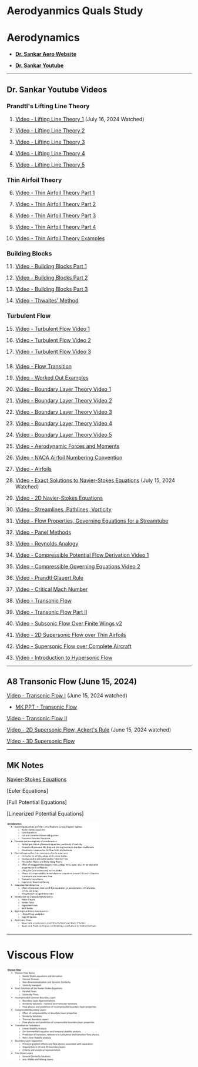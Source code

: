 # Aerodyanmics Quals Study


# Aerodynamics



* [**Dr. Sankar Aero Website**](https://sankar.gatech.edu/?q=node/12#overlay-context=)

* [**Dr. Sankar Youtube**](https://www.youtube.com/@lakshmisankar6498/videos)

---

## Dr. Sankar Youtube Videos

### Prandtl's Lifting Line Theory

1. [Video - Lifting Line Theory 1](https://www.youtube.com/watch?v=-XFf1P0RpeA&list=PL_EkjePoSGXgmXKjByxaPodoRaOLFPv2W&index=31&pp=iAQB) (July 16, 2024 Watched)

2. [Video - Lifting Line Theory 2](https://www.youtube.com/watch?v=nDbpUFR7jec&list=PL_EkjePoSGXgmXKjByxaPodoRaOLFPv2W&index=30&pp=iAQB)

3. [Video - Lifting Line Theory 3](https://www.youtube.com/watch?v=0zAnErFDlmk&list=PL_EkjePoSGXgmXKjByxaPodoRaOLFPv2W&index=29&pp=iAQB)

4. [Video - Lifting Line Theory 4](https://www.youtube.com/watch?v=Ryk7KHgdjxI&list=PL_EkjePoSGXgmXKjByxaPodoRaOLFPv2W&index=28&pp=iAQB)

5. [Video - Lifting Line Theory 5](https://www.youtube.com/watch?v=--1X3fK46A4&list=PL_EkjePoSGXgmXKjByxaPodoRaOLFPv2W&index=27&pp=iAQB)

### Thin Airfoil Theory

6. [Video - Thin Airfoil Theory Part 1](https://www.youtube.com/watch?v=oXfeIMBVEyg&list=PL_EkjePoSGXgmXKjByxaPodoRaOLFPv2W&index=22&pp=iAQB)

7. [Video - Thin Airfoil Theory Part 2](https://www.youtube.com/watch?v=p7ZIjZcEiKE&list=PL_EkjePoSGXgmXKjByxaPodoRaOLFPv2W&index=23&pp=iAQB)

8. [Video - Thin Airfoil Theory Part 3](https://www.youtube.com/watch?v=ZarvNcfQHc4&list=PL_EkjePoSGXgmXKjByxaPodoRaOLFPv2W&index=24&pp=iAQB)

9. [Video - Thin Airfoil Theory Part 4](https://www.youtube.com/watch?v=0YXUT3NOtks&list=PL_EkjePoSGXgmXKjByxaPodoRaOLFPv2W&index=25&pp=iAQB)

10. [Video - Thin Airfoil Theory Examples](https://www.youtube.com/watch?v=Mobsg5yn8iU&list=PL_EkjePoSGXgmXKjByxaPodoRaOLFPv2W&index=26&pp=iAQB)


### Building Blocks

11. [Video - Building Blocks Part 1](https://www.youtube.com/watch?v=O86ln81vxrE&list=PL_EkjePoSGXgmXKjByxaPodoRaOLFPv2W&index=21&pp=iAQB)

12. [Video - Building Blocks Part 2](https://www.youtube.com/watch?v=4KFER6Xb5Is&list=PL_EkjePoSGXgmXKjByxaPodoRaOLFPv2W&index=20&pp=iAQB)

13. [Video - Building Blocks Part 3](https://www.youtube.com/watch?v=zTnABQyOBzk&list=PL_EkjePoSGXgmXKjByxaPodoRaOLFPv2W&index=19&pp=iAQB)

14. [Video - Thwaites' Method](https://www.youtube.com/watch?v=FafpT5DwJP0&list=PL_EkjePoSGXgmXKjByxaPodoRaOLFPv2W&index=18&pp=iAQB)


### Turbulent Flow

15. [Video - Turbulent Flow Video 1](https://www.youtube.com/watch?v=IA0A6KmNQKA&list=PL_EkjePoSGXgmXKjByxaPodoRaOLFPv2W&index=15&pp=iAQB)

16. [Video - Turbulent Flow Video 2](https://www.youtube.com/watch?v=C0sVJZoK4zM&list=PL_EkjePoSGXgmXKjByxaPodoRaOLFPv2W&index=16&pp=iAQB)

17. [Video - Turbulent Flow Video 3](https://www.youtube.com/watch?v=Nt0Ao53Rg4w&list=PL_EkjePoSGXgmXKjByxaPodoRaOLFPv2W&index=17&pp=iAQB)

### 
18. [Video - Flow Transition](https://www.youtube.com/watch?v=Ky9JHh-NrUk&list=PL_EkjePoSGXgmXKjByxaPodoRaOLFPv2W&index=14&pp=iAQB)

19. [Video - Worked Out Examples](https://www.youtube.com/watch?v=UOiwy0ZPOGw&list=PL_EkjePoSGXgmXKjByxaPodoRaOLFPv2W&index=13&pp=iAQB)

20. [Video - Boundary Layer Theory Video 1](https://www.youtube.com/watch?v=rk5DGgeOIbE&list=PL_EkjePoSGXgmXKjByxaPodoRaOLFPv2W&index=8&pp=iAQB)

21. [Video - Boundary Layer Theory Video 2](https://www.youtube.com/watch?v=njcSvmQ81jE&list=PL_EkjePoSGXgmXKjByxaPodoRaOLFPv2W&index=9&pp=iAQB)

22. [Video - Boundary Layer Theory Video 3](https://www.youtube.com/watch?v=G7zJLgsaC0k&list=PL_EkjePoSGXgmXKjByxaPodoRaOLFPv2W&index=10&pp=iAQB)

23. [Video - Boundary Layer Theory Video 4](https://www.youtube.com/watch?v=mukuJQK3N34&list=PL_EkjePoSGXgmXKjByxaPodoRaOLFPv2W&index=11&pp=iAQB)

24. [Video - Boundary Layer Theory Video 5](https://www.youtube.com/watch?v=hnxltkh0gcI&list=PL_EkjePoSGXgmXKjByxaPodoRaOLFPv2W&index=12&pp=iAQB)

25. [Video - Aerodynamic Forces and Moments](https://www.youtube.com/watch?v=RopA2teL6_0&list=PL_EkjePoSGXgmXKjByxaPodoRaOLFPv2W&index=7&pp=iAQB)

26. [Video - NACA Airfoil Numbering Convention](https://www.youtube.com/watch?v=dGKupAkyN0M&list=PL_EkjePoSGXgmXKjByxaPodoRaOLFPv2W&index=6&pp=iAQB)

27. [Video - Airfoils](https://www.youtube.com/watch?v=bni1tH5MSv8&list=PL_EkjePoSGXgmXKjByxaPodoRaOLFPv2W&index=5&pp=iAQB)

28. [Video - Exact Solutions to Navier-Stokes Equations](https://www.youtube.com/watch?v=jsBmt4t2Zxo&list=PL_EkjePoSGXgmXKjByxaPodoRaOLFPv2W&index=4&pp=iAQB) (July 15, 2024 Watched)

29. [Video - 2D Navier-Stokes Equations](https://www.youtube.com/watch?v=aKiBNr9-tCI&list=PL_EkjePoSGXgmXKjByxaPodoRaOLFPv2W&index=3&pp=iAQB)

30. [Video - Streamlines, Pathlines, Vorticity](https://www.youtube.com/watch?v=a83fo_dwx1M&list=PL_EkjePoSGXgmXKjByxaPodoRaOLFPv2W&index=2&pp=iAQB)

31. [Video - Flow Properties, Governing Equations for a Streamtube](https://www.youtube.com/watch?v=zJC-wbuqbNo&list=PL_EkjePoSGXgmXKjByxaPodoRaOLFPv2W&index=1&pp=iAQB)

32. [Video - Panel Methods](https://www.youtube.com/watch?v=pXpjyYC3yck&list=PL_EkjePoSGXgmXKjByxaPodoRaOLFPv2W&index=32&pp=iAQB)

33. [Video - Reynolds Analogy](https://www.youtube.com/watch?v=_zg7qn58EHU)
    
34. [Video - Compressible Potential Flow Derivation Video 1](https://www.youtube.com/watch?v=XBH5Fnox-Ak&t=895s)
    
35. [Video - Compressible Governing Equations Video 2](https://www.youtube.com/watch?v=DUT0n8sUOIM)
    
36. [Video - Prandtl Glauert Rule](https://www.youtube.com/watch?v=v2c8efG-BMY)
    
37. [Video - Critical Mach Number](https://www.youtube.com/watch?v=pspjhWb2nqM)

38. [Video - Transonic Flow](https://www.youtube.com/watch?v=uTkk97AETco)
   
39. [Video - Transonic Flow Part II](https://www.youtube.com/watch?v=--SkqTrIWTE&t=328s)

40. [Video - Subsonic Flow Over Finite Wings v2](https://www.youtube.com/watch?v=sU7f-0HKQ5k)

41. [Video - 2D Supersonic Flow over Thin Airfoils](https://www.youtube.com/watch?v=qFcg3qoKbHk)

42. [Video - Supersonic Flow over Complete Aircraft](https://www.youtube.com/watch?v=HFgC_yTQx6M&t=1s)

43. [Video - Introduction to Hypersonic Flow](https://www.youtube.com/watch?v=8m5eyw9bQns)


---


## A8 Transonic Flow (June 15, 2024)


[Video - Transonic Flow I](https://www.youtube.com/watch?v=uTkk97AETco) (June 15, 2024 watched)
* [MK PPT - Transonic Flow](https://gtvault-my.sharepoint.com/:p:/g/personal/mku7_gatech_edu/EcTPWctxpX9LiJaMwVWixzkBhRGV4dNKmC1Kln5WvglWUQ?e=fbUe20)

[Video - Transonic Flow II](https://www.youtube.com/watch?v=--SkqTrIWTE)

[Video - 2D Supersonic Flow, Ackert's Rule](https://www.youtube.com/watch?v=qFcg3qoKbHk) (June 15, 2024 watched)

[Video - 3D Supersonic Flow](https://www.youtube.com/watch?v=HFgC_yTQx6M)

---

## MK Notes



[Navier-Stokes Equations](aero/navier_stokes_eqns.html)


[Euler Equations]

[Full Potential Equations]

[Linearized Potential Equations]



<img src="AeroQualTopics.png" alt="Viscous Qual Topics" style="width:50%; height:50%"/>



---

# Viscous Flow

<img src="ViscousQualTopics.png" alt="Aero Qual Topics" style="width:50%; height:50%"/>
